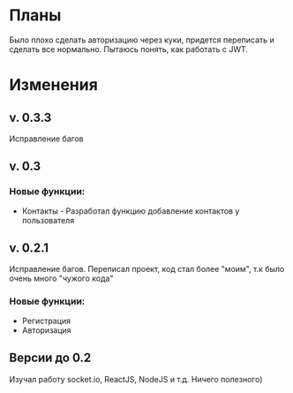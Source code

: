 # Планы

Было плохо сделать авторизацию через куки, придется переписать и сделать все нормально. Пытаюсь понять, как работать с JWT.

# Изменения

## v. 0.3.3

Исправление багов

## v. 0.3

### Новые функции:

- Контакты - Разработал функцию добавление контактов у пользователя

## v. 0.2.1

Исправление багов. Переписал проект, код стал более "моим", т.к было очень много "чужого кода"

### Новые функции:
- Регистрация
- Авторизация

## Версии до 0.2

Изучал работу socket.io, ReactJS, NodeJS и т.д. Ничего полезного)